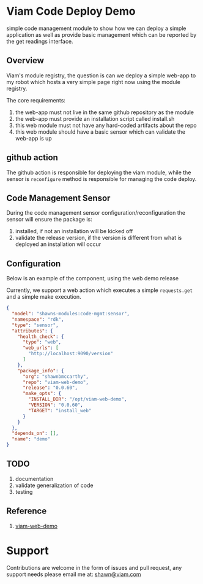 # Viam Code Deploy Demo

simple code management module to show how we can deploy a simple application
as well as provide basic management which can be reported by the get readings
interface.

## Overview

Viam's module registry, the question is can we deploy a simple web-app to
my robot which hosts a very simple page right now using the module registry.

The core requirements: 
1. the web-app must not live in the same github repository as the module
2. the web-app must provide an installation script called install.sh
2. this web module must not have any hard-coded artifacts about the repo
3. this web module should have a basic sensor which can validate the web-app is up

## github action
The github action is responsible for deploying the viam module, while the sensor 
is `reconfigure` method is responsible for managing the code deploy.

## Code Management Sensor
During the code management sensor configuration/reconfiguration the sensor will
ensure the package is:
1. installed, if not an installation will be kicked off
2. validate the release version, if the version is different from what is deployed an installation will occur

## Configuration

Below is an example of the component, using the web demo release

Currently, we support a web action which executes a simple `requests.get` and 
a simple make execution.

```json
{
  "model": "shawns-modules:code-mgmt:sensor",
  "namespace": "rdk",
  "type": "sensor",
  "attributes": {
    "health_check": {
      "type": "web",
      "web_urls": [
        "http://localhost:9090/version"
      ]
    },
    "package_info": {
      "org": "shawnbmccarthy",
      "repo": "viam-web-demo",
      "release": "0.0.60",
      "make_opts": {
        "INSTALL_DIR": "/opt/viam-web-demo",
        "VERSION": "0.0.60",
        "TARGET": "install_web"
      }
    }
  },
  "depends_on": [],
  "name": "demo"
}
```
## TODO
1. documentation
2. validate generalization of code
3. testing

## Reference
1. [viam-web-demo](https://github.com/shawnbmccarthy/viam-web-demo/)

# Support

Contributions are welcome in the form of issues and pull request, any support needs
please email me at:
[shawn@viam.com](mailto:shawn@viam.com)